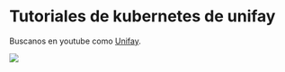 # Tutoriales de kubernetes de unifay



Buscanos en youtube como [Unifay](https://www.youtube.com/channel/UC3HxAEFZa2VIxj8SzjvBisQ/ "Buscanos en youtube").


![](https://www.linuxfoundation.org/wp-content/uploads/2018/02/bg_post_kubernetes.png)


